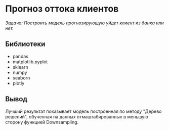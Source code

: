 # Прогноз оттока клиентов

*Задача: Построить модель прогнозирующую уйдет клиент из банка или нет.*

## Библиотеки
* pandas
* matplotlib.pyplot
* sklearn
* numpy
* seaborn
* plotly

## Вывод
Лучший результат показывает модель построенная по методу "Дерево решений", обученная на данных отмаштабированных в меньшую сторону функцией Downsampling.
